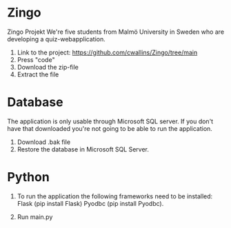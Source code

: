 # Zingo
Zingo Projekt 
We're five students from Malmö University in Sweden who are developing a quiz-webapplication. 

1. Link to the project: https://github.com/cwallins/Zingo/tree/main
2. Press "code"
3. Download the zip-file
4. Extract the file 

# Database
The application is only usable through Microsoft SQL server.
If you don't have that downloaded you're not going to be able to run the application.

1. Download .bak file
2. Restore the database in Microsoft SQL Server.

# Python

1. To run the application the following frameworks need to be installed:
    Flask (pip install Flask)
    Pyodbc (pip install Pyodbc).     

2. Run main.py
